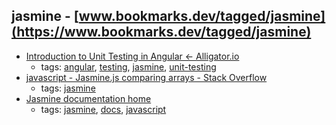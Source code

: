 jasmine - [www.bookmarks.dev/tagged/jasmine](https://www.bookmarks.dev/tagged/jasmine)
---
* [Introduction to Unit Testing in Angular ← Alligator.io](https://alligator.io/angular/introduction-unit-testing/)
    * tags: [angular](../tags/angular.md), [testing](../tags/testing.md), [jasmine](../tags/jasmine.md), [unit-testing](../tags/unit-testing.md)
* [javascript - Jasmine.js comparing arrays - Stack Overflow](http://stackoverflow.com/questions/15717844/jasmine-js-comparing-arrays)
    * tags: [jasmine](../tags/jasmine.md)
* [Jasmine documentation home](https://jasmine.github.io/pages/docs_home.html)
    * tags: [jasmine](../tags/jasmine.md), [docs](../tags/docs.md), [javascript](../tags/javascript.md)
